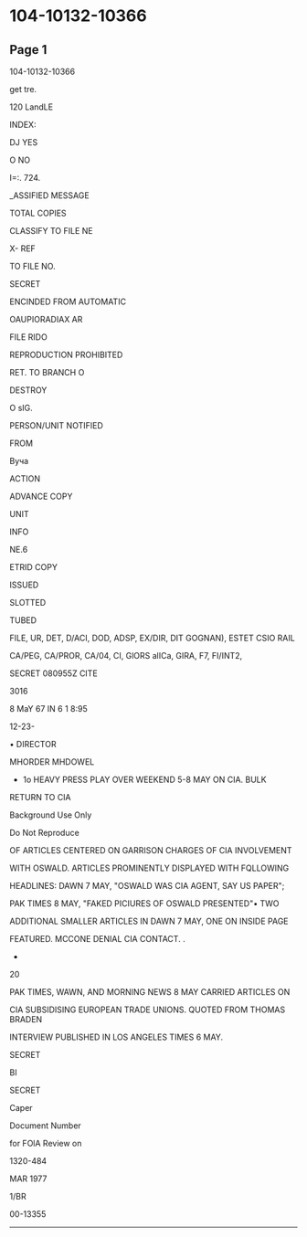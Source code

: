# 104-10132-10366

## Page 1

104-10132-10366

get tre.

120 LandLE

INDEX:

DJ YES

O NO

I=:. 724.

_ASSIFIED MESSAGE

TOTAL COPIES

CLASSIFY TO FILE NE

X- REF

TO FILE NO.

SECRET

ENCINDED FROM AUTOMATIC

OAUPIORADIAX AR

FILE RIDO

REPRODUCTION PROHIBITED

RET. TO BRANCH O

DESTROY

O sIG.

PERSON/UNIT NOTIFIED

FROM

Вуча

ACTION

ADVANCE COPY

UNIT

INFO

NE.6

ETRID COPY

ISSUED

SLOTTED

TUBED

FILE, UR, DET, D/ACI, DOD, ADSP, EX/DIR, DIT GOGNAN), ESTET CSIO RAIL

CA/PEG, CA/PROR, CA/04, CI, GlORS alICa, GIRA, F7, FI/INT2,

SECRET 080955Z CITE

3016

8 MaY 67 IN 6 1 8:95

12-23-

• DIRECTOR

MHORDER MHDOWEL

* 1o HEAVY PRESS PLAY OVER WEEKEND 5-8 MAY ON CIA. BULK

RETURN TO CIA

Background Use Only

Do Not Reproduce

OF ARTICLES CENTERED ON GARRISON CHARGES OF CIA INVOLVEMENT

WITH OSWALD. ARTICLES PROMINENTLY DISPLAYED WITH FQLLOWING

HEADLINES: DAWN 7 MAY, "OSWALD WAS CIA AGENT, SAY US PAPER";

PAK TIMES 8 MAY, "FAKED PICIURES OF OSWALD PRESENTED"• TWO

ADDITIONAL SMALLER ARTICLES IN DAWN 7 MAY, ONE ON INSIDE PAGE

FEATURED. MCCONE DENIAL CIA CONTACT. .

-

20

PAK TIMES, WAWN, AND MORNING NEWS 8 MAY CARRIED ARTICLES ON

CIA SUBSIDISING EUROPEAN TRADE UNIONS. QUOTED FROM THOMAS BRADEN

INTERVIEW PUBLISHED IN LOS ANGELES TIMES 6 MAY.

SECRET

BI

SECRET

Caper

Document Number

for FOlA Review on

1320-484

MAR 1977

1/BR

00-13355

---


